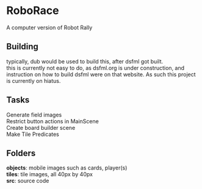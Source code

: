 # RoboRace
A computer version of Robot Rally
## Building
typically, dub would be used to build this, after dsfml got built.  
this is currently not easy to do, as dsfml.org is under construction,
and instruction on how to build dsfml were on that website.
As such this project is currently on hiatus.
## Tasks
Generate field images  
Restrict button actions in MainScene  
Create board builder scene   
Make Tile Predicates
## Folders
__objects__: mobile images such as cards, player(s)  
__tiles__: tile images, all 40px by 40px  
__src__: source code
